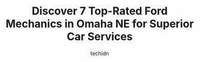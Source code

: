 ---
layout: ampstory
image: https://images.unsplash.com/photo-1580014317999-e9f1936787a5?ixlib=rb-4.0.3&ixid=MnwxMjA3fDB8MHxwaG90by1wYWdlfHx8fGVufDB8fHx8&auto=format&fit=crop&w=640&h=853&q=80
author: techidn
featured: false
description: Entrust your vehicle to the 7 best Ford Mechanic in Omaha NE, USA and experience the difference they can make. With their extensive knowledge, state-of-the-art facilities, and commitment to 
title: Discover 7 Top-Rated Ford Mechanics in Omaha NE for Superior Car Services
cover:
   title: Discover 7 Top-Rated Ford Mechanics in Omaha NE for Superior Car Services
   subtitle: Rickpate
   background: https://images.unsplash.com/photo-1580014317999-e9f1936787a5?ixlib=rb-4.0.3&ixid=MnwxMjA3fDB8MHxwaG90by1wYWdlfHx8fGVufDB8fHx8&auto=format&fit=crop&w=640&h=853&q=80

pages: 
 - layout: thirds
   top: <h1>#1 HMS Auto and Fleet</h1>
   bottom: "<p>Done is a very timely manner concerning how busy they always are! My tires werent balanced 100 percent after I had them balanced but they took care of me and got them </p>"
   background: https://www.knot35.com/toplist/wp-content/uploads/2023/06/best-ford-mechanic-1-in-omaha-ne-1685839167.jpeg
   backgroundblur: true
 - layout: thirds
   top: <h1>#2 Lyles Complete Automotive Repair, LLC.</h1>
   bottom: "<p>1411 N Saddle Creek Rd, Omaha, NE 68132, United States</p>"
   background: https://www.knot35.com/toplist/wp-content/uploads/2023/06/best-ford-mechanic-2-in-omaha-ne-1685839168.jpeg
   cta:
      link: https://www.knot35.com/toplist/discover-7-top-rated-ford-mechanics-in-omaha-ne-for-superior-car-services/
      text: Discover 7 Top-Rated Ford Mechanics in Omaha NE for Superior Car Services
 - layout: thirds
   top: <h1>#3 Car-Tech Auto Repair</h1>
   bottom: "<p>635 S 75th St, Omaha, NE 68114, United States</p>"
   background: https://www.knot35.com/toplist/wp-content/uploads/2023/06/best-ford-mechanic-3-in-omaha-ne-1685839168.png
   cta:
      link: https://www.knot35.com/toplist/discover-7-top-rated-ford-mechanics-in-omaha-ne-for-superior-car-services/
      text: Discover 7 Top-Rated Ford Mechanics in Omaha NE for Superior Car Services
 - layout: thirds
   top: <h1>#4 Mata Auto Repair</h1>
   bottom: "<p>4837 N 90th St, Omaha, NE 68134, United States</p>"
   background: https://images.unsplash.com/photo-1618005182384-a83a8bd57fbe?ixlib=rb-4.0.3&ixid=MnwxMjA3fDB8MHxwaG90by1wYWdlfHx8fGVufDB8fHx8&auto=format&fit=crop&w=640&h=853&q=80
   cta:
      link: https://www.knot35.com/toplist/discover-7-top-rated-ford-mechanics-in-omaha-ne-for-superior-car-services/
      text: Discover 7 Top-Rated Ford Mechanics in Omaha NE for Superior Car Services
 - layout: thirds
   top: <h1>#5 Jones Automotive</h1>
   bottom: "<p>1223 S 20th St, Omaha, NE 68108, United States</p>"
   background: https://images.unsplash.com/photo-1597773150796-e5c14ebecbf5?ixlib=rb-4.0.3&ixid=MnwxMjA3fDB8MHxwaG90by1wYWdlfHx8fGVufDB8fHx8&auto=format&fit=crop&w=640&h=853&q=80
   cta:
      link: https://www.knot35.com/toplist/discover-7-top-rated-ford-mechanics-in-omaha-ne-for-superior-car-services/
      text: Discover 7 Top-Rated Ford Mechanics in Omaha NE for Superior Car Services
 - layout: thirds
   top: <h1>#6 Chepos Auto Repair</h1>
   bottom: "<p>3601 F St, Omaha, NE 68107, United States</p>"
   background: https://images.unsplash.com/photo-1527066579998-dbbae57f45ce?ixlib=rb-4.0.3&ixid=MnwxMjA3fDB8MHxwaG90by1wYWdlfHx8fGVufDB8fHx8&auto=format&fit=crop&w=640&h=853&q=80
   cta:
      link: https://www.knot35.com/toplist/discover-7-top-rated-ford-mechanics-in-omaha-ne-for-superior-car-services/
      text: Discover 7 Top-Rated Ford Mechanics in Omaha NE for Superior Car Services
 - layout: thirds
   top: <h1>#7 Dave and Rays Complete Automotive Inc</h1>
   bottom: "<p>4425 Q St, Omaha, NE 68107, United States</p>"
   background: https://images.unsplash.com/photo-1518640467707-6811f4a6ab73?ixlib=rb-4.0.3&ixid=MnwxMjA3fDB8MHxwaG90by1wYWdlfHx8fGVufDB8fHx8&auto=format&fit=crop&w=640&h=853&q=80
   cta:
      link: https://www.knot35.com/toplist/discover-7-top-rated-ford-mechanics-in-omaha-ne-for-superior-car-services/
      text: Discover 7 Top-Rated Ford Mechanics in Omaha NE for Superior Car Services
 - layout: thirds
   middle: Continue reading...
   background: https://images.unsplash.com/photo-1564951434112-64d74cc2a2d7?ixlib=rb-4.0.3&ixid=MnwxMjA3fDB8MHxwaG90by1wYWdlfHx8fGVufDB8fHx8&auto=format&fit=crop&w=640&h=853&q=80
   cta:
      link: https://www.knot35.com/toplist/discover-7-top-rated-ford-mechanics-in-omaha-ne-for-superior-car-services/
      text: Discover 7 Top-Rated Ford Mechanics in Omaha NE for Superior Car Services
      
---